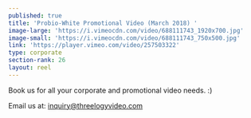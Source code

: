 ```yaml
---
published: true
title: 'Probio-White Promotional Video (March 2018) '
image-large: 'https://i.vimeocdn.com/video/688111743_1920x700.jpg'
image-small: 'https://i.vimeocdn.com/video/688111743_750x500.jpg'
link: 'https://player.vimeo.com/video/257503322'
type: corporate
section-rank: 26
layout: reel
---
```

Book us for all your corporate and promotional video needs. :)

Email us at: inquiry@threelogyvideo.com